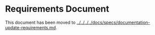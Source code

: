 # Requirements Document

This document has been moved to [../../../../docs/specs/documentation-update-requirements.md](../../../../docs/specs/documentation-update-requirements.md).
